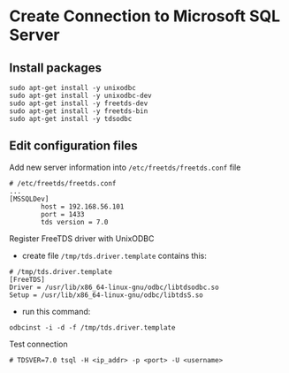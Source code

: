 # Create Connection to Microsoft SQL Server

## Install packages

```shell
sudo apt-get install -y unixodbc
sudo apt-get install -y unixodbc-dev
sudo apt-get install -y freetds-dev
sudo apt-get install -y freetds-bin
sudo apt-get install -y tdsodbc
```

## Edit configuration files

Add new server information into `/etc/freetds/freetds.conf` file

```shell
# /etc/freetds/freetds.conf
...
[MSSQLDev]
        host = 192.168.56.101
        port = 1433
        tds version = 7.0
```

Register FreeTDS driver with UnixODBC
* create file `/tmp/tds.driver.template` contains this:
```shell
# /tmp/tds.driver.template
[FreeTDS]
Driver = /usr/lib/x86_64-linux-gnu/odbc/libtdsodbc.so
Setup = /usr/lib/x86_64-linux-gnu/odbc/libtdsS.so
```
* run this command:
```shell
odbcinst -i -d -f /tmp/tds.driver.template
```

Test connection

```shell
# TDSVER=7.0 tsql -H <ip_addr> -p <port> -U <username>
```

